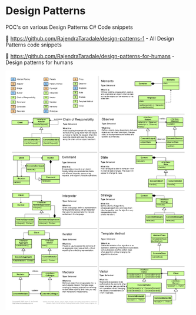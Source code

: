 # Design Patterns
POC's on various Design Patterns C# Code snippets

📗 https://github.com/RajendraTaradale/design-patterns-1 - All Design Patterns code snippets

📗 https://github.com/RajendraTaradale/design-patterns-for-humans - Design patterns for humans

![Screenshot](https://github.com/RajendraTaradale/DesignPatternsCSharp/blob/master/Rajendra%20Taradale%20Design%20Patterns.png)
